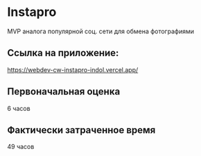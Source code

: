 # Instapro

MVP аналога популярной соц. сети для обмена фотографиями

## Ссылка на приложение:

https://webdev-cw-instapro-indol.vercel.app/

## Первоначальная оценка

6 часов

## Фактически затраченное время

49 часов
